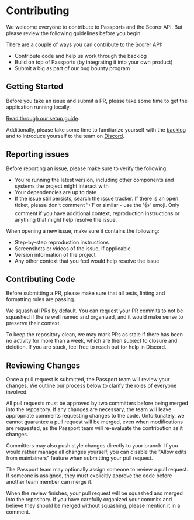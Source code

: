 # Contributing

We welcome everyone to contribute to Passports and the Scorer API. But please
review the following guidelines before you begin.

There are a couple of ways you can contribute to the Scorer API:

- Contribute code and help us work through the backlog
- Build on top of Passports (by integrating it into your own product)
- Submit a big as part of our bug bounty program

## Getting Started

Before you take an issue and submit a PR, please take some time to get the
application running locally.

[Read through our setup guide](./SETUP.md).

Additionally, please take some time to familiarize yourself with the
[backlog](https://github.com/orgs/gitcoinco/projects/6) and to introduce
yourself to the team on [Discord](https://discord.com/invite/S3fdErz4NV).

## Reporting issues

Before reporting an issue, please make sure to verify the following:

- You're running the latest version, including other components and systems the project might interact with 
- Your dependencies are up to date
- If the issue still persists, search the issue tracker. If there is an open ticket, please don't comment '+1' or similar - use the '👍' emoji. Only comment if you have additional context, reproduction instructions or anything that might help resolve the issue.

When opening a new issue, make sure it contains the following:

- Step-by-step reproduction instructions
- Screenshots or videos of the issue, if applicable
- Version information of the project
- Any other context that you feel would help resolve the issue

## Contributing Code

Before submitting a PR, please make sure that all tests, linting and formatting
rules are passing.

We squash all PRs by default. You can request your PR commits to not be squashed
if the're well named and organized, and it would make sense to preserve their
context.

To keep the repository clean, we may mark PRs as stale if there has been no
activity for more than a week, which are then subject to closure and deletion.
If you are stuck, feel free to reach out for help in Discord.

## Reviewing Changes

Once a pull request is submitted, the Passport team will review your changes. We
outline our process below to clarify the roles of everyone involved.

All pull requests must be approved by two committers before being merged into
the repository. If any changes are necessary, the team will leave appropriate
comments requesting changes to the code. Unfortunately, we cannot guarantee
a pull request will be merged, even when modifications are requested, as the
Passport team will re-evaluate the contribution as it changes.

Committers may also push style changes directly to your branch. If you would
rather manage all changes yourself, you can disable the "Allow edits from
maintainers" feature when submitting your pull request.

The Passport team may optionally assign someone to review a pull request. If
someone is assigned, they must explicitly approve the code before another team
member can merge it.

When the review finishes, your pull request will be squashed and merged into the
repository. If you have carefully organized your commits and believe they should
be merged without squashing, please mention it in a comment.
